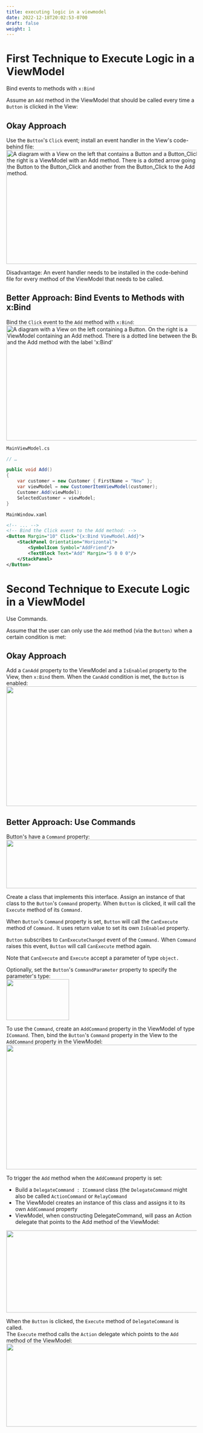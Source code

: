 ```yaml
---
title: executing logic in a viewmodel
date: 2022-12-18T20:02:53-0700
draft: false
weight: 1
---
```

# First Technique to Execute Logic in a ViewModel
Bind events to methods with `x:Bind`  

Assume an `Add` method in the ViewModel that should be called every time a `Button` is clicked in the View:

## Okay Approach
Use the `Button`'s `Click` event; install an event handler in the View's code-behind file:  
<img alt="A diagram with a View on the left that contains a Button and a Button_Click. On the right is a ViewModel with an Add method. There is a dotted arrow going from the Button to the Button_Click and another from the Button_Click to the Add method." src="XAML_MVVM-Pattern_Executing-Logic-in-a-ViewModel-image1.png" style="width:5.63333in;height:3.13333in" />   

Disadvantage: An event handler needs to be installed in the code-behind file for every method of the ViewModel that needs to be called.  

## Better Approach: Bind Events to Methods with x:Bind
Bind the `Click` event to the `Add` method with `x:Bind`:  
<img alt="A diagram with a View on the left containing a Button.  On the right is a ViewModel containing an Add method. There is a dotted line between the Button and the Add method with the label 'x:Bind'" src="XAML_MVVM-Pattern_Executing-Logic-in-a-ViewModel-image2.png" style="width:5.675in;height:3.16667in" />  

`MainViewModel.cs`
```cs
// …

public void Add()
{
    var customer = new Customer { FirstName = "New" };
    var viewModel = new CustomerItemViewModel(customer);
    Customer.Add(viewModel);
    SelectedCustomer = viewModel;
}
```

`MainWindow.xaml`
```xml
<!-- ... -->
<!-- Bind the Click event to the Add method: -->
<Button Margin="10" Click="{x:Bind ViewModel.Add}">
    <StackPanel Orientation="Horizontal">
        <SymbolIcon Symbol="AddFriend"/>
        <TextBlock Text="Add" Margin="5 0 0 0"/>
    </StackPanel>
</Button>
```
# Second Technique to Execute Logic in a ViewModel
Use Commands.

Assume that the user can only use the `Add` method (via the `Button)` when a certain condition is met:  

## Okay Approach
Add a `CanAdd` property to the ViewModel and a `IsEnabled` property to the View, then `x:Bind` them. When the `CanAdd` condition is met, the `Button` is enabled:  
<img alt="" src="XAML_MVVM-Pattern_Executing-Logic-in-a-ViewModel-image3.png" style="width:5.86667in;height:3.29167in" />  

## Better Approach: Use Commands
Button's have a `Command` property:  
<img alt="" src="XAML_MVVM-Pattern_Executing-Logic-in-a-ViewModel-image4.png" style="width:5.83333in;height:1.33333in" />  

Create a class that implements this interface. Assign an instance of that class to the `Button`'s `Command` property. When `Button` is clicked, it will call the `Execute` method of its `Command.`  

When `Button`'s `Command` property is set, `Button` will call the `CanExecute` method of `Command.` It uses return value to set its own `IsEnabled` property.  

`Button` subscribes to `CanExecuteChanged` event of the `Command.` When `Command` raises this event, `Button` will call `CanExecute` method again.  

Note that `CanExecute` and `Execute` accept a parameter of type `object.`  

Optionally, set the `Button`'s `CommandParameter` property to specify the parameter's type:  
<img alt="" src="XAML_MVVM-Pattern_Executing-Logic-in-a-ViewModel-image5.png" style="width:1.725in;height:1.125in" />  

To use the `Command`, create an `AddCommand` property in the ViewModel of type `ICommand`.
Then, bind the `Button`'s `Command` property in the View to the `AddCommand` property in the ViewModel:  
<img alt="" src="XAML_MVVM-Pattern_Executing-Logic-in-a-ViewModel-image6.png" style="width:6.03333in;height:3.425in" />  

To trigger the `Add` method when the `AddCommand` property is set:
- Build a `DelegateCommand : ICommand` class (the `DelegateCommand` might also be called `ActionCommand` or `RelayCommand`
- The ViewModel creates an instance of this class and assigns it to its own `AddCommand` property
- ViewModel, when constructing DelegateCommand, will pass an Action delegate that points to the Add method of the ViewModel:  
<img alt="" src="XAML_MVVM-Pattern_Executing-Logic-in-a-ViewModel-image7.png" style="width:6.025in;height:2.25833in" />

When the `Button` is clicked, the `Execute` method of `DelegateCommand` is called.  
The `Execute` method calls the `Action` delegate which points to the `Add` method of the ViewModel:  
<img alt="" src="XAML_MVVM-Pattern_Executing-Logic-in-a-ViewModel-image8.png" style="width:6.075in;height:2.28333in" />  

